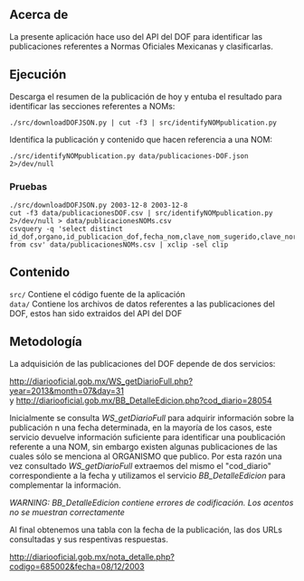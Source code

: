 ## Acerca de
La presente aplicación hace uso del API del DOF para identificar las publicaciones referentes a Normas Oficiales Mexicanas y clasificarlas.

## Ejecución

Descarga el resumen de la publicación de hoy y entuba el resultado para identificar las secciones referentes a NOMs:

`./src/downloadDOFJSON.py | cut -f3 | src/identifyNOMpublication.py`

Identifica la publicación y contenido que hacen referencia a una NOM:

`./src/identifyNOMpublication.py data/publicaciones-DOF.json 2>/dev/null`

### Pruebas
```
./src/downloadDOFJSON.py 2003-12-8 2003-12-8
cut -f3 data/publicacionesDOF.csv | src/identifyNOMpublication.py 2>/dev/null > data/publicacionesNOMs.csv 
csvquery -q 'select distinct id_dof,organo,id_publicacion_dof,fecha_nom,clave_nom_sugerido,clave_normalizada,titulo,url,todas_claves_nom_en_titulo,primera_palabra from csv' data/publicacionesNOMs.csv | xclip -sel clip
```

## Contenido
`src/`    Contiene el código fuente de la aplicación  
`data/`   Contiene los archivos de datos referentes a las publicaciones del DOF, estos han sido extraidos del API del DOF

## Metodología

La adquisición de las publicaciones del DOF depende de dos servicios:

http://diariooficial.gob.mx/WS_getDiarioFull.php?year=2013&month=07&day=31  
y
http://diariooficial.gob.mx/BB_DetalleEdicion.php?cod_diario=28054  

Inicialmente se consulta *WS_getDiarioFull* para adquirir información sobre la publicación n una fecha determinada, en la mayoría de los casos, este servicio devuelve información suficiente para identificar una poublicación referente a una NOM, sin embargo existen algunas publicaciones de las cuales sólo se menciona al ORGANISMO que publico. Por esta razón una vez consultado *WS_getDiarioFull* extraemos del mismo el "cod_diario" correspondiente a la fecha y utilizamos el servicio *BB_DetalleEdicion* para complementar la información.

*WARNING: BB_DetalleEdicion contiene errores de codificación. Los acentos no se muestran correctamente*

Al final obtenemos una tabla con la fecha de la publicación, las dos URLs consultadas y sus respentivas respuestas.

http://diariooficial.gob.mx/nota_detalle.php?codigo=685002&fecha=08/12/2003

